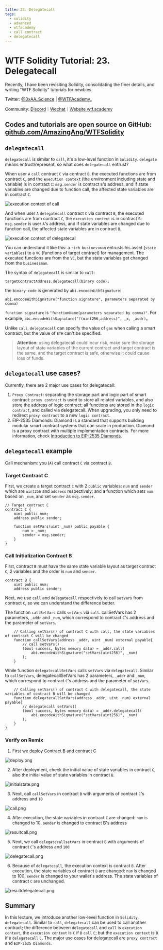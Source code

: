 ```yaml
---
title: 23. Delegatecall
tags:
  - solidity
  - advanced
  - wtfacademy
  - call contract
  - delegatecall
---
```


# WTF Solidity Tutorial: 23. Delegatecall

Recently, I have been revisiting Solidity, consolidating the finer details, and writing "WTF Solidity" tutorials for newbies. 

Twitter: [@0xAA_Science](https://twitter.com/0xAA_Science) | [@WTFAcademy_](https://twitter.com/WTFAcademy_)

Community: [Discord](https://discord.gg/5akcruXrsk)｜[Wechat](https://docs.google.com/forms/d/e/1FAIpQLSe4KGT8Sh6sJ7hedQRuIYirOoZK_85miz3dw7vA1-YjodgJ-A/viewform?usp=sf_link)｜[Website wtf.academy](https://wtf.academy)

Codes and tutorials are open source on GitHub: [github.com/AmazingAng/WTFSolidity](https://github.com/AmazingAng/WTFSolidity)
-----

## `delegatecall`
`delegatecall` is similar to `call`, it's a low-level function in `Solidity`. `delegate` means entrust/represent, so what does `delegatecall` entrust?

When user `A` `call` contract `C` via contract `B`, the executed functions are from contract `C`, and the `execution context` (the environment including state and variable) is in contract `C`: `msg.sender` is contract `B`'s address, and if state variables are changed due to function call, the affected state variables are in contract `C`.

![execution context of call](./img/23-1.png)

And when user `A` `delegatecall` contract `C` via contract `B`, the executed functions are from contract `C`, the `execution context` is in contract `B`: `msg.sender` is user `A`'s address, and if state variables are changed due to function call, the affected state variables are in contract `B`.

![execution context of delegatecall](./img/23-2.png)

You can understand it like this: a `rich businessman` entrusts his asset (`state variables`) to a `VC` (functions of target contract) for management. The executed functions are from the `VC`, but the state variables get changed from the `businessman`.

The syntax of `delegatecall` is similar to `call`:

```
targetContractAddress.delegatecall(binary code);
```

the `binary code` is generated by `abi.encodeWithSignature`:

```solidity
abi.encodeWithSignature("function signature", parameters separated by comma)
```
`function signature` is `"functionName(parameters separated by comma)"`. For example, `abi.encodeWithSignature("f(uint256,address)", _x, _addr)`。

Unlike `call`, `delegatecall` can specify the value of `gas` when calling a smart contract, but the value of `ETH` can't be specified.

> **Attention**: using delegatecall could incur risk, make sure the storage layout of state variables of the current contract and target contract is the same, and the target contract is safe, otherwise it could cause loss of funds.

## `delegatecall` use cases?
Currently, there are 2 major use cases for delegatecall:

1. `Proxy Contract`: separating the storage part and logic part of smart contract: `proxy contract` is used to store all related variables, and also store the address of logic contract; all functions are stored in the `logic contract`, and called via delegatecall. When upgrading, you only need to redirect `proxy contract` to a new `logic contract`.
2. EIP-2535 Diamonds: Diamond is a standard that supports building modular smart contract systems that can scale in production. Diamond is a proxy contract with multiple implementation contracts. For more information, check [Introduction to EIP-2535 Diamonds](https://eip2535diamonds.substack.com/p/introduction-to-the-diamond-standard).

## `delegatecall` example
Call mechanism: you (`A`) call contract `C` via contract `B`.

### Target Contract C
First, we create a target contract `C` with 2 `public` variables: `num` and `sender` which are `uint256` and `address` respectively; and a function which sets `num` based on `_num`, and set `sender` as `msg.sender`.

```solidity
// Target contract C
contract C {
    uint public num;
    address public sender;

    function setVars(uint _num) public payable {
        num = _num;
        sender = msg.sender;
    }
}
```
### Call Initialization Contract B
First, contract `B` must have the same state variable layout as target contract `C`, 2 variables and the order is `num` and `sender`.

```solidity
contract B {
    uint public num;
    address public sender;
```

Next, we use `call` and `delegatecall` respectively to call `setVars` from contract `C`, so we can understand the difference better.

The function `callSetVars` calls `setVars` via `call`. callSetVars has 2 parameters, `_addr` and `_num`, which correspond to contract `C`'s address and the parameter of `setVars`.

```solidity
    // Calling setVars() of contract C with call, the state variables of contract C will be changed
    function callSetVars(address _addr, uint _num) external payable{
        // call setVars()
        (bool success, bytes memory data) = _addr.call(
            abi.encodeWithSignature("setVars(uint256)", _num)
        );
    }
```

While function `delegatecallSetVars` calls `setVars` via `delegatecall`. Similar to `callSetVars`, delegatecallSetVars has 2 parameters, `_addr` and `_num`, which correspond to contract `C`'s address and the parameter of `setVars`.

```solidity
    // Calling setVars() of contract C with delegatecall, the state variables of contract B will be changed
    function delegatecallSetVars(address _addr, uint _num) external payable{
        // delegatecall setVars()
        (bool success, bytes memory data) = _addr.delegatecall(
            abi.encodeWithSignature("setVars(uint256)", _num)
        );
    }
}
```

### Verify on Remix
1. First we deploy Contract B and contract C

![deploy.png](./img/23-3.png)


2. After deployment, check the initial value of state variables in contract `C`, also the initial value of state variables in contract `B`.

![initialstate.png](./img/23-4.png)

3. Next, call `callSetVars` in contract `B` with arguments of contract `C`'s address and `10`

![call.png](./img/23-5.png)

4. After execution, the state variables in contract `C` are changed: `num` is changed to 10, `sender` is changed to contract B's address

![resultcall.png](./img/23-6.png)


5. Next, we call `delegatecallsetVars` in contract `B` with arguments of contract `C`'s address and `100`

![delegatecall.png](./img/23-7.png)

6. Because of `delegatecall`, the execution context is contract `B`. After execution, the state variables of contract `B` are changed: `num` is changed to 100, `sender` is changed to your wallet's address. The state variables of contract `C` are unchanged.

![resultdelegatecall.png](./img/23-8.png)

## Summary
In this lecture, we introduce another low-level function in `Solidity`, `delegatecall`. Similar to `call`, `delegatecall` can be used to call another contract; the difference between `delegatecall` and `call` is `execution context`, the `execution context` is `C` if `B` `call` `C`; but the `execution context` is `B` if `B` `delegatecall` `C`. The major use cases for delegatecall are `proxy contract` and `EIP-2535 Diamonds`.

